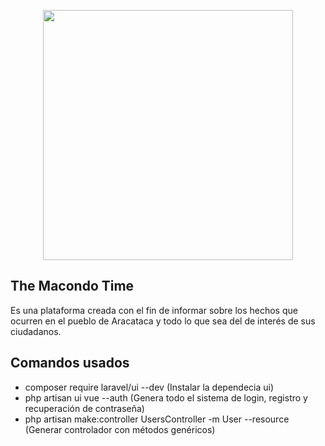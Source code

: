 <p align="center"><a href="https://laravel.com" target="_blank"><img src="https://raw.githubusercontent.com/laravel/art/master/logo-lockup/5%20SVG/2%20CMYK/1%20Full%20Color/laravel-logolockup-cmyk-red.svg" width="400"></a></p>

## The Macondo Time

Es una plataforma creada con el fin de informar sobre los hechos que ocurren en el pueblo de Aracataca y todo lo que sea del de interés de sus ciudadanos.

## Comandos usados

- composer require laravel/ui --dev (Instalar la dependecia ui)
- php artisan ui vue --auth (Genera todo el sistema de login, registro y recuperación de contraseña)
- php artisan make:controller UsersController -m User --resource (Generar controlador con métodos genéricos)
